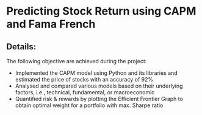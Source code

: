 # Predicting Stock Return using CAPM and Fama French

## Details:

The following objective are achieved during the project:
- Implemented the CAPM model using Python and its libraries and estimated the price of stocks with an accuracy of 92%
- Analysed and compared various models based on their underlying factors, i.e., technical, fundamental, or macroeconomic
- Quantified risk & rewards by plotting the Efficient Frontier Graph to obtain optimal weight for a portfolio with max. Sharpe ratio
